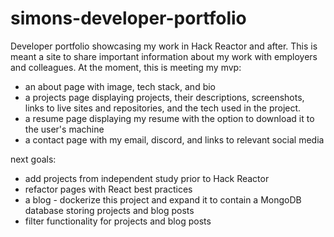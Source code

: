 # simons-developer-portfolio

Developer portfolio showcasing my work in Hack Reactor and after. This is meant a site to share important information about my work with employers and colleagues. At the moment, this is meeting my mvp:

- an about page with image, tech stack, and bio
- a projects page displaying projects, their descriptions, screenshots, links to live sites and repositories, and the tech used in the project.
- a resume page displaying my resume with the option to download it to the user's machine
- a contact page with my email, discord, and links to relevant social media

next goals:

- add projects from independent study prior to Hack Reactor
- refactor pages with React best practices
- a blog - dockerize this project and expand it to contain a MongoDB database storing projects and blog posts
- filter functionality for projects and blog posts
